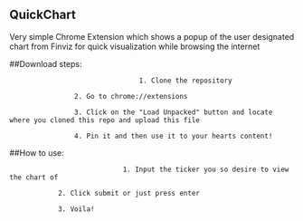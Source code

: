 ## QuickChart
Very simple Chrome Extension which shows a popup of the user designated chart from Finviz for quick visualization while browsing the internet

##Download steps: 

									1. Clone the repository

                	2. Go to chrome://extensions
									
                	3. Click on the "Load Unpacked" button and locate where you cloned this repo and upload this file
									
                	4. Pin it and then use it to your hearts content!
                
##How to use:     

								1. Input the ticker you so desire to view the chart of 
								
                2. Click submit or just press enter 
								
                3. Voila! 
                
                
